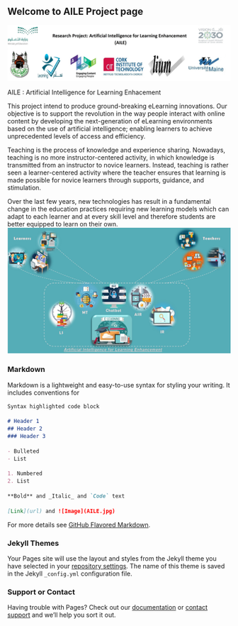 ## Welcome to AILE Project page
![Image](/Project.jpg)

AILE : Artificial Intelligence for Learning Enhacement

This project intend to produce ground-breaking eLearning innovations. Our objective is to support the revolution in the way people interact with online content by developing the next-generation of eLearning environments based on the use of artificial intelligence; enabling learners to achieve unprecedented levels of access and efficiency.

Teaching is the process of knowledge and experience sharing. Nowadays, teaching is no more instructor-centered activity, in which knowledge is transmitted from an instructor to novice learners. Instead, teaching is rather seen a learner-centered activity where the teacher ensures that learning is made possible for novice learners through supports, guidance, and stimulation.

Over the last few years, new technologies has result in a fundamental change in the education practices requiring new learning models which can adapt to each learner and at every skill level and therefore students are better equipped to learn on their own.
![Image](/AILE.jpg)

### Markdown

Markdown is a lightweight and easy-to-use syntax for styling your writing. It includes conventions for

```markdown
Syntax highlighted code block

# Header 1
## Header 2
### Header 3

- Bulleted
- List

1. Numbered
2. List

**Bold** and _Italic_ and `Code` text

[Link](url) and ![Image](AILE.jpg)
```

For more details see [GitHub Flavored Markdown](https://guides.github.com/features/mastering-markdown/).

### Jekyll Themes

Your Pages site will use the layout and styles from the Jekyll theme you have selected in your [repository settings](https://github.com/AILE-Project/AILE-Project.github.io/settings). The name of this theme is saved in the Jekyll `_config.yml` configuration file.

### Support or Contact

Having trouble with Pages? Check out our [documentation](https://help.github.com/categories/github-pages-basics/) or [contact support](https://github.com/contact) and we’ll help you sort it out.
